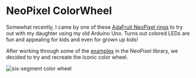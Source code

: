 # NeoPixel ColorWheel

Somewhat recently, I came by one of these [AdaFruit NeoPixel rings](https://www.adafruit.com/product/1463) to try out with my daughter using my old Arduino Uno. Turns out colored LEDs are fun and appealing for kids and even for grown up kids!

After working through some of the [examples](https://github.com/adafruit/Adafruit_NeoPixel/tree/master/examples) in the NeoPixel library, we decided to try and recreate the iconic color wheel.

![six-segment color wheel](https://kristiesloan.com/wp-content/uploads/Basic-Color-Wheel.jpg)
